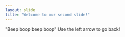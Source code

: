 ```yaml
---
layout: slide
title: "Welcome to our second slide!"
---
```

"Beep boop beep boop"
Use the left arrow to go back!
